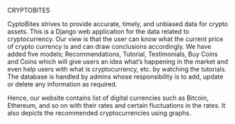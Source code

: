 CRYPTOBITES

CyptoBites strives to provide accurate, timely, and unbiased data for crypto assets.  This is a Django web application for the data related to cryptocurrency. Our view is that the user can know what the current price of crypto currency is and can draw conclusions accordingly. We have added five models; Recommendations, Tutorial, Testimonials, Buy Coins and Coins which will give users an idea what’s happening in the market and even help users with what is cryptocurrency, etc. by watching the tutorials. The database is handled by admins whose responsibility is to add, update or delete any information as required.



Hence, our website contains list of digital currencies such as Bitcoin, Ethereum, and so on with their rates and certain fluctuations in the rates. It also depicts the recommended cryptocurrencies using graphs.
